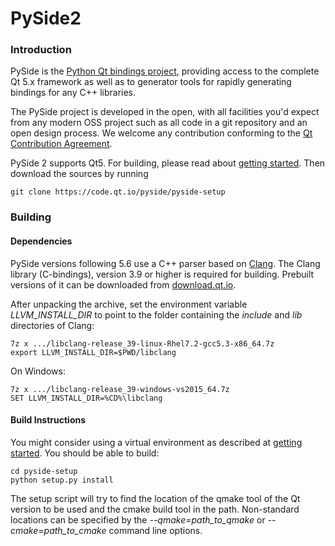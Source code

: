 # PySide2

### Introduction

PySide is the [Python Qt bindings project](http://wiki.qt.io/PySide2), providing
access to the complete Qt 5.x framework as well as to generator tools for rapidly
generating bindings for any C++ libraries.

The PySide project is developed in the open, with all facilities you'd expect
from any modern OSS project such as all code in a git repository and an open
design process. We welcome any contribution conforming to the
[Qt Contribution Agreement](https://www.qt.io/contributionagreement/).


PySide 2 supports Qt5. For building, please read about
[getting started](https://wiki.qt.io/PySide2_GettingStarted).
Then download the sources by running

    git clone https://code.qt.io/pyside/pyside-setup

### Building

#### Dependencies

PySide versions following 5.6 use a C++ parser based on
[Clang](http://clang.org/). The Clang library (C-bindings), version 3.9 or
higher is required for building. Prebuilt versions of it can be downloaded from
[download.qt.io](http://download.qt.io/development_releases/prebuilt/libclang/).

After unpacking the archive, set the environment variable *LLVM_INSTALL_DIR* to
point to the folder containing the *include* and *lib* directories of Clang:

    7z x .../libclang-release_39-linux-Rhel7.2-gcc5.3-x86_64.7z
    export LLVM_INSTALL_DIR=$PWD/libclang

On Windows:

    7z x .../libclang-release_39-windows-vs2015_64.7z
    SET LLVM_INSTALL_DIR=%CD%\libclang

#### Build Instructions

You might consider using a virtual environment as described at
[getting started](https://wiki.qt.io/PySide2_GettingStarted).
You should be able to build:

    cd pyside-setup
    python setup.py install

The setup script will try to find the location of the qmake tool of the Qt
version to be used and the cmake build tool in the path. Non-standard
locations can be specified by the *--qmake=path_to_qmake* or
*--cmake=path_to_cmake* command line options.
